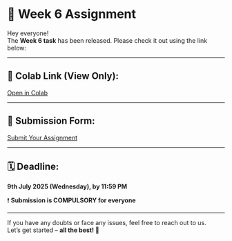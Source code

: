 # 📢 Week 6 Assignment

Hey everyone!  
The **Week 6 task** has been released. Please check it out using the link below:

---

## 🔗 Colab Link (View Only):
[Open in Colab](https://colab.research.google.com/drive/1aYrBHN-lrp2BWQQg435_86CaJKILXDVr?usp=sharing)

---

## 📝 Submission Form:
[Submit Your Assignment](https://forms.gle/4XssdkHD6mdsKxEB8)

---

## 🗓 Deadline:
**9th July 2025 (Wednesday), by 11:59 PM**

❗ **Submission is COMPULSORY for everyone**

---

If you have any doubts or face any issues, feel free to reach out to us.  
Let’s get started – **all the best! 🚀**
